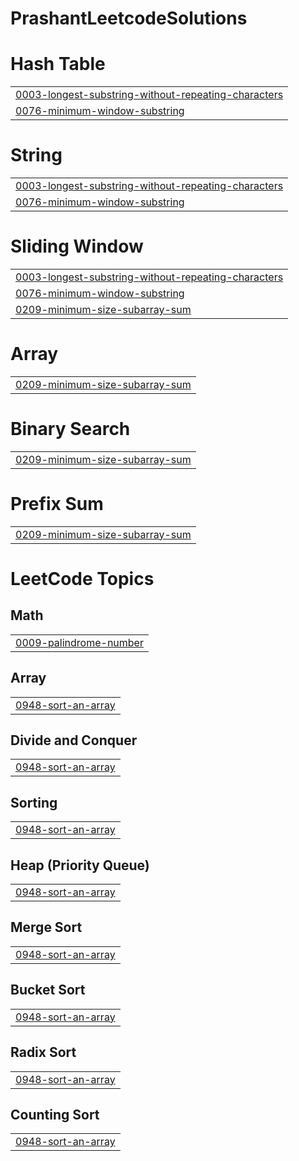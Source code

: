 # PrashantLeetcodeSolutions


# Hash Table
|  |
| ------- |
| [0003-longest-substring-without-repeating-characters](https://github.com/PrashantG-hub/PrashantLeetcodeSolutions/tree/master/0003-longest-substring-without-repeating-characters) |
| [0076-minimum-window-substring](https://github.com/PrashantG-hub/PrashantLeetcodeSolutions/tree/master/0076-minimum-window-substring) |
# String
|  |
| ------- |
| [0003-longest-substring-without-repeating-characters](https://github.com/PrashantG-hub/PrashantLeetcodeSolutions/tree/master/0003-longest-substring-without-repeating-characters) |
| [0076-minimum-window-substring](https://github.com/PrashantG-hub/PrashantLeetcodeSolutions/tree/master/0076-minimum-window-substring) |
# Sliding Window
|  |
| ------- |
| [0003-longest-substring-without-repeating-characters](https://github.com/PrashantG-hub/PrashantLeetcodeSolutions/tree/master/0003-longest-substring-without-repeating-characters) |
| [0076-minimum-window-substring](https://github.com/PrashantG-hub/PrashantLeetcodeSolutions/tree/master/0076-minimum-window-substring) |
| [0209-minimum-size-subarray-sum](https://github.com/PrashantG-hub/PrashantLeetcodeSolutions/tree/master/0209-minimum-size-subarray-sum) |
# Array
|  |
| ------- |
| [0209-minimum-size-subarray-sum](https://github.com/PrashantG-hub/PrashantLeetcodeSolutions/tree/master/0209-minimum-size-subarray-sum) |
# Binary Search
|  |
| ------- |
| [0209-minimum-size-subarray-sum](https://github.com/PrashantG-hub/PrashantLeetcodeSolutions/tree/master/0209-minimum-size-subarray-sum) |
# Prefix Sum
|  |
| ------- |
| [0209-minimum-size-subarray-sum](https://github.com/PrashantG-hub/PrashantLeetcodeSolutions/tree/master/0209-minimum-size-subarray-sum) |
<!---LeetCode Topics Start-->
# LeetCode Topics
## Math
|  |
| ------- |
| [0009-palindrome-number](https://github.com/PrashantG-hub/PrashantLeetcodeSolutions/tree/master/0009-palindrome-number) |
## Array
|  |
| ------- |
| [0948-sort-an-array](https://github.com/PrashantG-hub/PrashantLeetcodeSolutions/tree/master/0948-sort-an-array) |
## Divide and Conquer
|  |
| ------- |
| [0948-sort-an-array](https://github.com/PrashantG-hub/PrashantLeetcodeSolutions/tree/master/0948-sort-an-array) |
## Sorting
|  |
| ------- |
| [0948-sort-an-array](https://github.com/PrashantG-hub/PrashantLeetcodeSolutions/tree/master/0948-sort-an-array) |
## Heap (Priority Queue)
|  |
| ------- |
| [0948-sort-an-array](https://github.com/PrashantG-hub/PrashantLeetcodeSolutions/tree/master/0948-sort-an-array) |
## Merge Sort
|  |
| ------- |
| [0948-sort-an-array](https://github.com/PrashantG-hub/PrashantLeetcodeSolutions/tree/master/0948-sort-an-array) |
## Bucket Sort
|  |
| ------- |
| [0948-sort-an-array](https://github.com/PrashantG-hub/PrashantLeetcodeSolutions/tree/master/0948-sort-an-array) |
## Radix Sort
|  |
| ------- |
| [0948-sort-an-array](https://github.com/PrashantG-hub/PrashantLeetcodeSolutions/tree/master/0948-sort-an-array) |
## Counting Sort
|  |
| ------- |
| [0948-sort-an-array](https://github.com/PrashantG-hub/PrashantLeetcodeSolutions/tree/master/0948-sort-an-array) |
<!---LeetCode Topics End-->